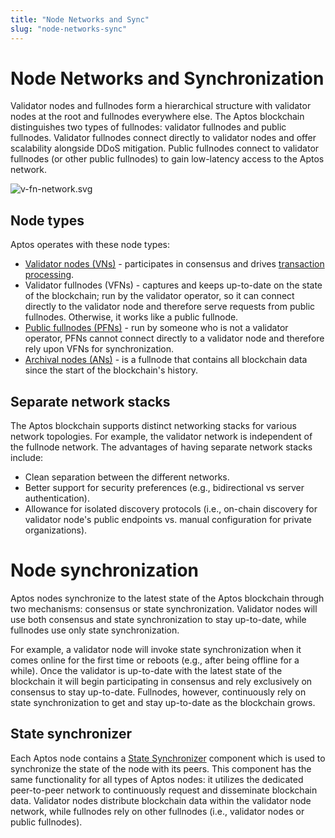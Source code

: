 ```yaml
---
title: "Node Networks and Sync"
slug: "node-networks-sync"
---
```


# Node Networks and Synchronization

Validator nodes and fullnodes form a hierarchical structure with validator nodes at the root and fullnodes everywhere else. The Aptos blockchain distinguishes two types of fullnodes: validator fullnodes and public fullnodes. Validator fullnodes connect directly to validator nodes and offer scalability alongside DDoS mitigation. Public fullnodes connect to validator fullnodes (or other public fullnodes) to gain low-latency access to the Aptos network.

![v-fn-network.svg](../../static/img/docs/v-fn-network.svg)

## Node types

Aptos operates with these node types:

- [Validator nodes (VNs)](../nodes/validator-node/index.md) - participates in consensus and drives [transaction processing](../concepts/txns-states.md).
- Validator fullnodes (VFNs) - captures and keeps up-to-date on the state of the blockchain; run by the validator operator, so it can connect directly to the validator node and therefore serve requests from public fullnodes. Otherwise, it works like a public fullnode.
- [Public fullnodes (PFNs)](../nodes/full-node/index.md) - run by someone who is not a validator operator, PFNs cannot connect directly to a validator node and therefore rely upon VFNs for synchronization.
- [Archival nodes (ANs)](../guides/state-sync.md#running-archival-nodes) - is a fullnode that contains all blockchain data since the start of the blockchain's history.

## Separate network stacks

The Aptos blockchain supports distinct networking stacks for various network topologies. For example, the validator network is independent of the fullnode network. The advantages of having separate network stacks include:

- Clean separation between the different networks.
- Better support for security preferences (e.g., bidirectional vs server authentication).
- Allowance for isolated discovery protocols (i.e., on-chain discovery for validator node's public endpoints vs. manual configuration for private organizations).

# Node synchronization

Aptos nodes synchronize to the latest state of the Aptos blockchain through two mechanisms: consensus or state synchronization. Validator nodes will use both consensus and state synchronization to stay up-to-date, while fullnodes use only state synchronization.

For example, a validator node will invoke state synchronization when it comes online for the first time or reboots (e.g., after being offline for a while). Once the validator is up-to-date with the latest state of the blockchain it will begin participating in consensus and rely exclusively on consensus to stay up-to-date. Fullnodes, however, continuously rely on state synchronization to get and stay up-to-date as the blockchain grows.

## State synchronizer

Each Aptos node contains a [State Synchronizer](../guides/state-sync.md) component which is used to synchronize the state of the node with its peers. This component has the same functionality for all types of Aptos nodes: it utilizes the dedicated peer-to-peer network to continuously request and disseminate blockchain data. Validator nodes distribute blockchain data within the validator node network, while fullnodes rely on other fullnodes (i.e., validator nodes or public fullnodes).
